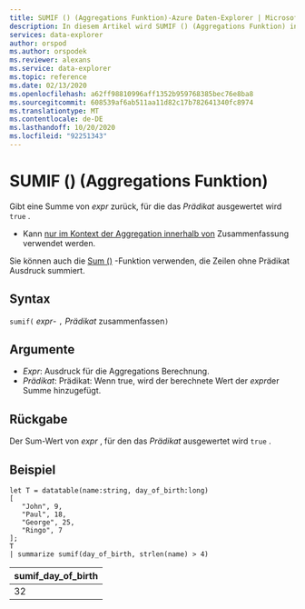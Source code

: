 ```yaml
---
title: SUMIF () (Aggregations Funktion)-Azure Daten-Explorer | Microsoft-Dokumentation
description: In diesem Artikel wird SUMIF () (Aggregations Funktion) in Azure Daten-Explorer beschrieben.
services: data-explorer
author: orspod
ms.author: orspodek
ms.reviewer: alexans
ms.service: data-explorer
ms.topic: reference
ms.date: 02/13/2020
ms.openlocfilehash: a62ff98810996aff1352b959768385bec76e8ba8
ms.sourcegitcommit: 608539af6ab511aa11d82c17b782641340fc8974
ms.translationtype: MT
ms.contentlocale: de-DE
ms.lasthandoff: 10/20/2020
ms.locfileid: "92251343"
---
```

# <a name="sumif-aggregation-function"></a>SUMIF () (Aggregations Funktion)

Gibt eine Summe von *expr* zurück, für die das *Prädikat* ausgewertet wird `true` .

* Kann [nur im Kontext der Aggregation innerhalb von](summarizeoperator.md) Zusammenfassung verwendet werden.

Sie können auch die [Sum ()](sum-aggfunction.md) -Funktion verwenden, die Zeilen ohne Prädikat Ausdruck summiert.

## <a name="syntax"></a>Syntax

`sumif(` *expr*- `,` *Prädikat* zusammenfassen`)`

## <a name="arguments"></a>Argumente

* *Expr*: Ausdruck für die Aggregations Berechnung. 
* *Prädikat*: Prädikat: Wenn true, wird der berechnete Wert der *expr*der Summe hinzugefügt. 

## <a name="returns"></a>Rückgabe

Der Sum-Wert von *expr* , für den das *Prädikat* ausgewertet wird `true` .

## <a name="example"></a>Beispiel

```kusto
let T = datatable(name:string, day_of_birth:long)
[
   "John", 9,
   "Paul", 18,
   "George", 25,
   "Ringo", 7
];
T
| summarize sumif(day_of_birth, strlen(name) > 4)
```

|sumif_day_of_birth|
|----|
|32|